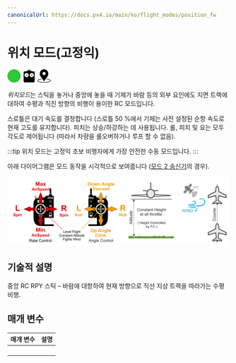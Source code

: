 ```yaml
---
canonicalUrl: https://docs.px4.io/main/ko/flight_modes/position_fw
---
```


# 위치 모드(고정익)

[<img src="../../assets/site/difficulty_easy.png" title="초급 난이도 비행" width="30px" />](../getting_started/flight_modes.md#key_difficulty)&nbsp;[<img src="../../assets/site/remote_control.svg" title="수동/원격 제어 필요" width="30px" />](../getting_started/flight_modes.md#key_manual)&nbsp;[<img src="../../assets/site/position_fixed.svg" title="위치 고정 요구(예, GPS)" width="30px" />](../getting_started/flight_modes.md#key_position_fixed)

*위치모드*는 스틱을 놓거나 중앙에 놓을 때 기체가 바람 등의 외부 요인에도 지면 트랙에 대하여 수평과 직진 방향의 비행이 용이한 RC 모드입니다.

스로틀은 대기 속도를 결정합니다 (스로틀 50 %에서 기체는 사전 설정된 순항 속도로 현재 고도를 유지합니다). 피치는 상승/하강하는 데 사용됩니다. 롤, 피치 및 요는 모두 각도로 제어됩니다 (따라서 차량을 롤오버하거나 루프 할 수 없음).

:::tip
위치 모드는 고정익 초보 비행자에게 가장 안전한 수동 모드입니다.
:::

아래 다이어그램은 모드 동작을 시각적으로 보여줍니다 ([모드 2 송신기](../getting_started/rc_transmitter_receiver.md#transmitter_modes)의 경우).

![고정익 위치 모드](../../assets/flight_modes/position_FW.png)


## 기술적 설명

중앙 RC RPY 스틱 – 바람에 대항하여 현재 방향으로 직선 지상 트랙을 따라가는 수평 비행.

## 매개 변수

| 매개 변수  | 설명 |
| ------ | -- |
| &nbsp; |    | 

